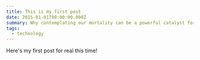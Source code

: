 ```yaml
---
title: This is my first post
date: 2015-01-01T00:00:00.000Z
summary: Why contemplating our mortality can be a powerful catalyst for change
tags:
  - technology
---
```

Here's my first post for real this time!
